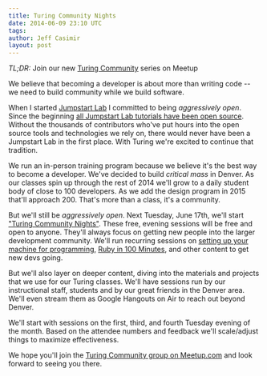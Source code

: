```yaml
---
title: Turing Community Nights
date: 2014-06-09 23:10 UTC
tags:
author: Jeff Casimir
layout: post
---
```


*TL;DR:* Join our new [Turing Community](http://www.meetup.com/Turing-Community-Events/) series on Meetup

We believe that becoming a developer is about more than writing code -- we need to build
community while we build software.

When I started [Jumpstart Lab](http://jumpstartlab.com) I committed to being *aggressively open*.
Since the beginning [all Jumpstart Lab tutorials have been open source](http://tutorials.jumpstartlab.com).
Without the thousands of contributors who've put hours into the open source tools and
technologies we rely on, there would never have been a Jumpstart Lab in the first place.
With Turing we're excited to continue that tradition.

We run an in-person training program because we believe it's the best way to become a developer.
We've decided to build *critical mass* in Denver. As our classes spin up
through the rest of 2014 we'll grow to a daily student body of close to 100 developers. As we
add the design program in 2015 that'll approach 200. That's more than a class, it's a community.

But we'll still be *aggressively open*. Next Tuesday, June 17th, we'll start
["Turing Community Nights"](http://www.meetup.com/Turing-Community-Events/). These free, evening sessions will be free and open to anyone. They'll
always focus on getting new people into the larger development community. We'll run recurring sessions
on [setting up your machine for programming](http://tutorials.jumpstartlab.com/topics/environment/environment.html),
[Ruby in 100 Minutes](http://tutorials.jumpstartlab.com/projects/ruby_in_100_minutes.html),
and other content to get new devs going.

But we'll also layer on deeper content, diving into the materials and projects that we use for our
Turing classes. We'll have sessions run by our instructional staff, students and by our great
friends in the Denver area. We'll even stream them as Google Hangouts on Air to reach out beyond Denver.

We'll start with sessions on the first, third, and fourth Tuesday evening of the month. Based on the attendee numbers
and feedback we'll scale/adjust things to maximize effectiveness.

We hope you'll join the [Turing Community group on Meetup.com](http://www.meetup.com/Turing-Community-Events/) and
look forward to seeing you there.
